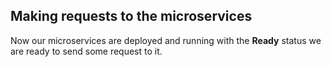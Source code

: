 ## Making requests to the microservices

Now our microservices are deployed and running with the **Ready** status we are ready to send some request to it.
